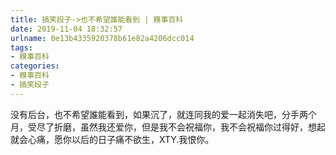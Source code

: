 ```yaml
---
title: 搞笑段子->也不希望誰能看到 | 糗事百科
date: 2019-11-04 18:32:57
urlname: 0e13b4335920378b61e82a4206dcc014
tags: 
- 糗事百科
categories:
- 糗事百科
- 搞笑段子
---
```

没有后台，也不希望誰能看到，如果沉了，就连同我的爱一起消失吧，分手两个月，受尽了折磨，虽然我还爱你，但是我不会祝福你，我不会祝福你过得好，想起就会心痛，愿你以后的日子痛不欲生，XTY.我恨你。


